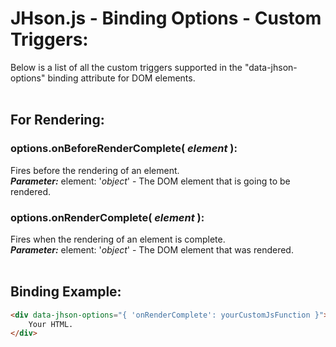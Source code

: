 # JHson.js - Binding Options - Custom Triggers:

Below is a list of all the custom triggers supported in the "data-jhson-options" binding attribute for DOM elements.
<br>
<br>


## For Rendering:

### options.onBeforeRenderComplete( *element* ):
Fires before the rendering of an element.
<br>
***Parameter:*** element: '*object*' - The DOM element that is going to be rendered.

### options.onRenderComplete( *element* ):
Fires when the rendering of an element is complete.
<br>
***Parameter:*** element: '*object*' - The DOM element that was rendered.
<br>
<br>


## Binding Example:

```markdown
<div data-jhson-options="{ 'onRenderComplete': yourCustomJsFunction }">
    Your HTML.
</div>
```